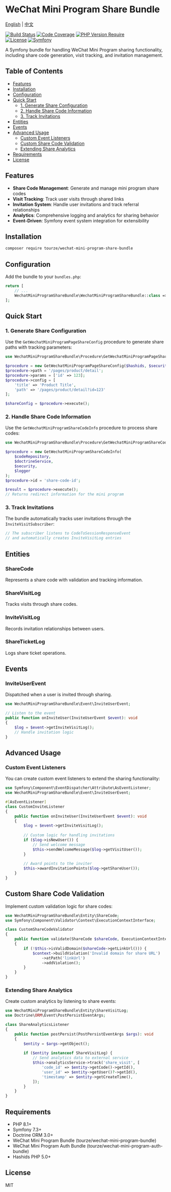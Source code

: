 # WeChat Mini Program Share Bundle

[English](README.md) | [中文](README.zh-CN.md)

[![Build Status](https://github.com/tourze/php-monorepo/actions/workflows/ci.yml/badge.svg)](https://github.com/tourze/php-monorepo/actions)
[![Code Coverage](https://codecov.io/gh/tourze/php-monorepo/branch/master/graph/badge.svg)](https://codecov.io/gh/tourze/php-monorepo)
[![PHP Version Require](https://img.shields.io/badge/php-%3E%3D8.1-blue)](https://packagist.org/packages/tourze/wechat-mini-program-share-bundle)  
[![License](https://img.shields.io/badge/license-MIT-green)](https://github.com/tourze/wechat-mini-program-share-bundle/blob/master/LICENSE)
[![Symfony](https://img.shields.io/badge/symfony-%3E%3D7.3-purple)](https://symfony.com/)

A Symfony bundle for handling WeChat Mini Program sharing functionality, including share code generation, visit tracking, and invitation management.

## Table of Contents

- [Features](#features)
- [Installation](#installation)
- [Configuration](#configuration)
- [Quick Start](#quick-start)
  - [1. Generate Share Configuration](#1-generate-share-configuration)
  - [2. Handle Share Code Information](#2-handle-share-code-information)
  - [3. Track Invitations](#3-track-invitations)
- [Entities](#entities)
- [Events](#events)
- [Advanced Usage](#advanced-usage)
  - [Custom Event Listeners](#custom-event-listeners)
  - [Custom Share Code Validation](#custom-share-code-validation)
  - [Extending Share Analytics](#extending-share-analytics)
- [Requirements](#requirements)
- [License](#license)

## Features

- **Share Code Management**: Generate and manage mini program share codes
- **Visit Tracking**: Track user visits through shared links
- **Invitation System**: Handle user invitations and track referral relationships
- **Analytics**: Comprehensive logging and analytics for sharing behavior
- **Event-Driven**: Symfony event system integration for extensibility

## Installation

```bash
composer require tourze/wechat-mini-program-share-bundle
```

## Configuration

Add the bundle to your `bundles.php`:

```php
return [
    // ...
    WechatMiniProgramShareBundle\WechatMiniProgramShareBundle::class => ['all' => true],
];
```

## Quick Start

### 1. Generate Share Configuration

Use the `GetWechatMiniProgramPageShareConfig` procedure to generate share paths with tracking parameters:

```php
use WechatMiniProgramShareBundle\Procedure\GetWechatMiniProgramPageShareConfig;

$procedure = new GetWechatMiniProgramPageShareConfig($hashids, $security);
$procedure->path = '/pages/product/detail';
$procedure->params = ['id' => 123];
$procedure->config = [
    'title' => 'Product Title',
    'path' => '/pages/product/detail?id=123'
];

$shareConfig = $procedure->execute();
```

### 2. Handle Share Code Information

Use the `GetWechatMiniProgramShareCodeInfo` procedure to process share codes:

```php
use WechatMiniProgramShareBundle\Procedure\GetWechatMiniProgramShareCodeInfo;

$procedure = new GetWechatMiniProgramShareCodeInfo(
    $codeRepository,
    $doctrineService,
    $security,
    $logger
);
$procedure->id = 'share-code-id';

$result = $procedure->execute();
// Returns redirect information for the mini program
```

### 3. Track Invitations

The bundle automatically tracks user invitations through the `InviteVisitSubscriber`:

```php
// The subscriber listens to CodeToSessionResponseEvent
// and automatically creates InviteVisitLog entries
```

## Entities

### ShareCode
Represents a share code with validation and tracking information.

### ShareVisitLog
Tracks visits through share codes.

### InviteVisitLog
Records invitation relationships between users.

### ShareTicketLog
Logs share ticket operations.

## Events

### InviteUserEvent
Dispatched when a user is invited through sharing.

```php
use WechatMiniProgramShareBundle\Event\InviteUserEvent;

// Listen to the event
public function onInviteUser(InviteUserEvent $event): void
{
    $log = $event->getInviteVisitLog();
    // Handle invitation logic
}
```

## Advanced Usage

### Custom Event Listeners

You can create custom event listeners to extend the sharing functionality:

```php
use Symfony\Component\EventDispatcher\Attribute\AsEventListener;
use WechatMiniProgramShareBundle\Event\InviteUserEvent;

#[AsEventListener]
class CustomInviteListener
{
    public function onInviteUser(InviteUserEvent $event): void
    {
        $log = $event->getInviteVisitLog();
        
        // Custom logic for handling invitations
        if ($log->isNewUser()) {
            // Send welcome message
            $this->sendWelcomeMessage($log->getVisitUser());
        }
        
        // Award points to the inviter
        $this->awardInvitationPoints($log->getShareUser());
    }
}
```

## Custom Share Code Validation

Implement custom validation logic for share codes:

```php
use WechatMiniProgramShareBundle\Entity\ShareCode;
use Symfony\Component\Validator\Context\ExecutionContextInterface;

class CustomShareCodeValidator
{
    public function validate(ShareCode $shareCode, ExecutionContextInterface $context): void
    {
        if (!$this->isValidDomain($shareCode->getLinkUrl())) {
            $context->buildViolation('Invalid domain for share URL')
                ->atPath('linkUrl')
                ->addViolation();
        }
    }
}
```

### Extending Share Analytics

Create custom analytics by listening to share events:

```php
use WechatMiniProgramShareBundle\Entity\ShareVisitLog;
use Doctrine\ORM\Event\PostPersistEventArgs;

class ShareAnalyticsListener
{
    public function postPersist(PostPersistEventArgs $args): void
    {
        $entity = $args->getObject();
        
        if ($entity instanceof ShareVisitLog) {
            // Send analytics data to external service
            $this->analyticsService->track('share_visit', [
                'code_id' => $entity->getCode()->getId(),
                'user_id' => $entity->getUser()?->getId(),
                'timestamp' => $entity->getCreateTime(),
            ]);
        }
    }
}
```

## Requirements

- PHP 8.1+
- Symfony 7.3+
- Doctrine ORM 3.0+
- WeChat Mini Program Bundle (tourze/wechat-mini-program-bundle)
- WeChat Mini Program Auth Bundle (tourze/wechat-mini-program-auth-bundle)
- Hashids PHP 5.0+

## License

MIT